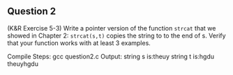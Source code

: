 ## Question 2

(K&R Exercise 5-3) Write a pointer version of the function <code>strcat</code> that we showed in Chapter 2: <code>strcat(s,t)</code> copies the string to to the end of s. Verify that your function works with at least 3 examples.

Compile Steps:
gcc question2.c
Output:
string s is:theuy
string t is:hgdu
theuyhgdu

